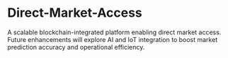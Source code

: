 # Direct-Market-Access
A scalable blockchain-integrated platform enabling direct market access. Future enhancements will explore AI and IoT integration to boost market prediction accuracy and operational efficiency.
